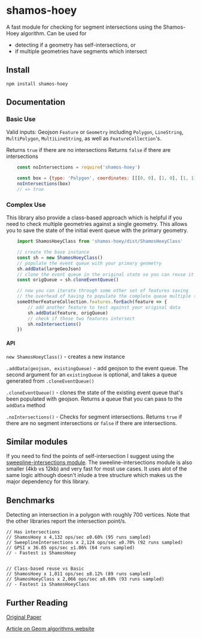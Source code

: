 # shamos-hoey
A fast module for checking for segment intersections using the Shamos-Hoey algorithm. 
Can be used for 
- detecting if a geometry has self-intersections, or
- if multiple geometries have segments which intersect

## Install
````
npm install shamos-hoey
````

## Documentation

### Basic Use
Valid inputs: Geojson `Feature` or `Geometry` including `Polygon`, `LineString`, `MultiPolygon`, `MultiLineString`, as well as `FeatureCollection`'s.

Returns `true` if there are no intersections
Returns `false` if there are intersections

````js
    const noIntersections = require('shamos-hoey')

    const box = {type: 'Polygon', coordinates: [[[0, 0], [1, 0], [1, 1], [0, 1], [0, 0]]]}
    noIntersections(box)
    // => true
````

### Complex Use
This library also provide a class-based approach which is helpful if you need to check multiple geometries against a single geometry. This allows you to save the state of the initial event queue with the primary geometry.

````js
    import ShamosHoeyClass from 'shamos-hoey/dist/ShamosHoeyClass'

    // create the base instance
    const sh = new ShamosHoeyClass()
    // populate the event queue with your primary geometry
    sh.addData(largeGeoJson)
    // clone the event queue in the original state so you can reuse it
    const origQueue = sh.cloneEventQueue()

    // now you can iterate through some other set of features saving
    // the overhead of having to populate the complete queue multiple times
    someOtherFeatureCollection.features.forEach(feature => {
        // add another feature to test against your original data
        sh.addData(feature, origQueue)
        // check if those two features intersect
        sh.noIntersections()
    })

````

#### API
`new ShamosHoeyClass()` - creates a new instance

`.addData(geojson, existingQueue)` - add geojson to the event queue. The second argument for an `existingQueue` is optional, and takes a queue generated from `.cloneEventQueue()`

`.cloneEventQueue()` - clones the state of the existing event queue that's been populated with geojson. Returns a queue that you can pass to the `addData` method

`.noIntersections()` - Checks for segment intersections. Returns `true` if there are no segment intersections or `false` if there are intersections.



## Similar modules
If you need to find the points of self-intersection I suggest using the [sweepline-intersections module](https://github.com/rowanwins/sweepline-intersections). The sweeline-intersections module is also smaller (4kb vs 12kb) and very fast for most use cases. It uses alot of the same logic although doesn't inlude a tree structure which makes us the major dependency for this library.


## Benchmarks
Detecting an intersection in a polygon with roughly 700 vertices. Note that the other libraries report the intersection point/s.
````
// Has intersections
// ShamosHoey x 4,132 ops/sec ±0.60% (95 runs sampled)
// SweeplineIntersections x 2,124 ops/sec ±0.70% (92 runs sampled)
// GPSI x 36.85 ops/sec ±1.06% (64 runs sampled)
// - Fastest is ShamosHoey


// Class-based reuse vs Basic
// ShamosHoey x 1,011 ops/sec ±8.12% (89 runs sampled)
// ShamosHoeyClass x 2,066 ops/sec ±0.60% (93 runs sampled)
// - Fastest is ShamosHoeyClass
````


## Further Reading
[Original Paper](https://github.com/rowanwins/shamos-hoey/blob/master/ShamosHoey.pdf)

[Article on Geom algorithms website](http://geomalgorithms.com/a09-_intersect-3.html#Shamos-Hoey-Algorithm)